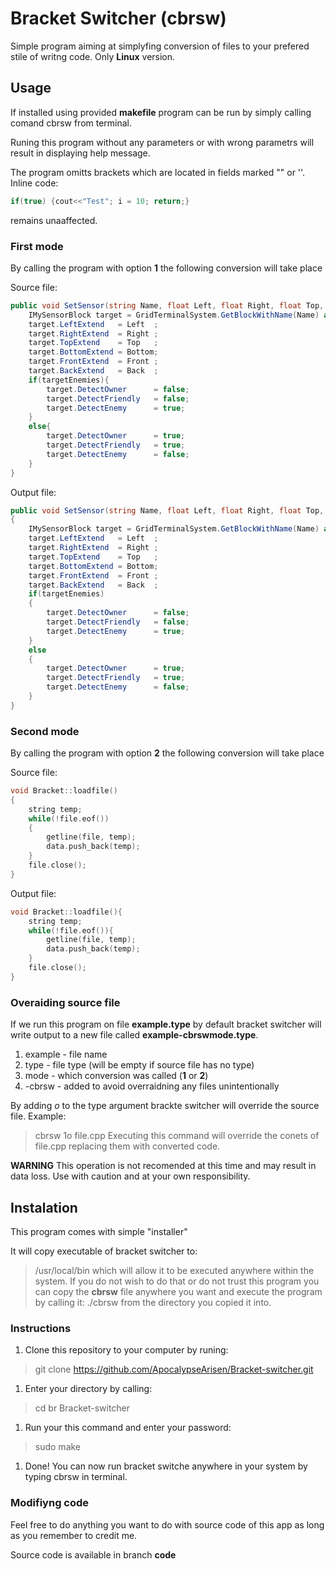 # Bracket Switcher (cbrsw)

Simple program aiming at simplyfing conversion of files to your prefered stile of writng code. Only **Linux** version.

## Usage

If installed using provided **makefile** program can be run by simply calling comand cbrsw from terminal.

Runing this program without any parameters or with wrong parametrs will result in displaying help message.

The program omitts brackets which are located in fields marked "" or ''.
Inline code:

```cpp
if(true) {cout<<"Test"; i = 10; return;}
```

remains unaaffected.

### First mode

By calling the program with option **1** the following conversion will take place

Source file:

```csharp
public void SetSensor(string Name, float Left, float Right, float Top, float Bottom, float Front, float Back, bool targetEnemies){
    IMySensorBlock target = GridTerminalSystem.GetBlockWithName(Name) as IMySensorBlock;
    target.LeftExtend   = Left  ;
    target.RightExtend  = Right ;
    target.TopExtend    = Top   ;
    target.BottomExtend = Bottom;
    target.FrontExtend  = Front ;
    target.BackExtend   = Back  ;
    if(targetEnemies){
        target.DetectOwner      = false;
        target.DetectFriendly	= false;
        target.DetectEnemy      = true;
    }
    else{
        target.DetectOwner      = true;
        target.DetectFriendly	= true;
        target.DetectEnemy      = false;
    }
}
```

Output file:

```csharp
public void SetSensor(string Name, float Left, float Right, float Top, float Bottom, float Front, float Back, bool targetEnemies)
{
    IMySensorBlock target = GridTerminalSystem.GetBlockWithName(Name) as IMySensorBlock;
    target.LeftExtend   = Left  ;
    target.RightExtend  = Right ;
    target.TopExtend    = Top   ;
    target.BottomExtend = Bottom;
    target.FrontExtend  = Front ;
    target.BackExtend   = Back  ;
    if(targetEnemies)
	{
        target.DetectOwner      = false;
        target.DetectFriendly	= false;
        target.DetectEnemy      = true;
    }
    else
	{
        target.DetectOwner      = true;
        target.DetectFriendly	= true;
        target.DetectEnemy      = false;
    }
}
```

### Second mode

By calling the program with option **2** the following conversion will take place

Source file:

```cpp
void Bracket::loadfile()
{
    string temp;
    while(!file.eof())
    {
        getline(file, temp);
        data.push_back(temp);
    }
    file.close();
}
```

Output file:

```cpp
void Bracket::loadfile(){
    string temp;
    while(!file.eof()){
        getline(file, temp);
        data.push_back(temp);
    }
    file.close();
}
```

### Overaiding source file

If we run this program on file **example.type** by default bracket switcher will write output to a new file called **example-cbrswmode.type**.
1. example - file name
1. type - file type (will be empty if source file has no type)
1. mode - which conversion was called (**1** or **2**)
1. -cbrsw - added to avoid overraidning any files unintentionally

By adding *o* to the type argument brackte switcher will override the source file.
Example:
> cbrsw 1o file.cpp
Executing this command will override the conets of file.cpp replacing them with converted code.

**WARNING** This operation is not recomended at this time and may result in data loss. Use with caution and at your own responsibility.

## Instalation

This program comes with simple "installer" 

It will copy executable of bracket switcher to:
> /usr/local/bin
which will allow it to be executed anywhere within the system. If you do not wish to do that or do not trust this program you can copy the **cbrsw** file anywhere you want and execute the program by calling it:
> ./cbrsw 
from the directory you copied it into.

### Instructions

1. Clone this repository to your computer by runing:
> git clone https://github.com/ApocalypseArisen/Bracket-switcher.git
1. Enter your directory by calling:
> cd br Bracket-switcher
1. Run your this command and enter your password:
> sudo make
1. Done! You can now run bracket switche anywhere in your system by typing cbrsw in terminal.

### Modifiyng code

Feel free to do anything you want to do with source code of this app as long as you remember to credit me.

Source code is available in branch **code**